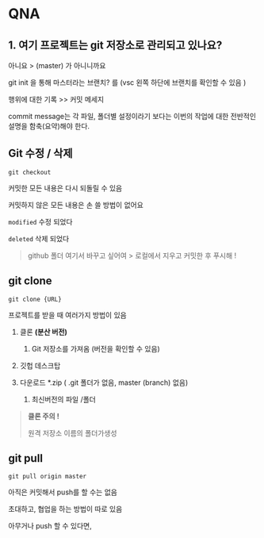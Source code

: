 # QNA



## 1. 여기 프로젝트는 git 저장소로 관리되고 있나요?

아니요 > (master) 가 아니니까요 

git init 을 통해 마스터라는 브랜치? 를   (vsc 왼쪽 하단에 브랜치를 확인할 수 있음 )



행위에 대한 기록 >> 커밋 메세지



commit message는 각 파일, 폴더별 설정이라기 보다는 이번의 작업에 대한 전반적인 설명을 함축(요약)해야 한다.





## Git 수정 / 삭제

`git checkout`

커밋한 모든 내용은 다시 되돌릴 수 있음

커밋하지 않은 모든 내용은 손 쓸 방법이 없어요

`modified`  수정 되었다

`deleted` 삭제 되었다



> github 폴더 여기서 바꾸고 싶어여 > 로컬에서 지우고 커밋한 후 푸시해 !

## git clone

`git clone {URL}`

프로젝트를 받을 때  여러가지 방법이 있음

1. 클론 **(분산 버전)**

   1. Git 저장소를 가져옴 (버전을 확인할 수 있음)

2. 깃헙 데스크탑

3. 다운로드  *.zip ( .git 폴더가 없음, master (branch) 없음)

   1. 최신버전의 파일 /폴더

      

> **클론 주의 !** 
>
> 원격 저장소 이름의 폴더가생성



## git pull

`git pull origin master`

아직은 커밋해서 push를 할 수는 없음

초대하고, 협업을 하는 방법이 따로 있음



아무거나 push 할 수 있다면, 